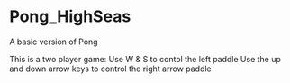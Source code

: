 # Pong_HighSeas
 A basic version of Pong
 
This is a two player game:
 Use W & S to contol the left paddle
 Use the up and down arrow keys to control the right arrow paddle

